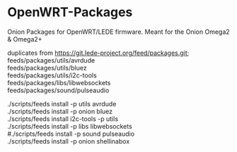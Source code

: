 # OpenWRT-Packages

Onion Packages for OpenWRT/LEDE firmware. Meant for the Onion Omega2 & Omega2+

duplicates from https://git.lede-project.org/feed/packages.git;  
feeds/packages/utils/avrdude  
feeds/packages/utils/bluez  
feeds/packages/utils/i2c-tools  
feeds/packages/libs/libwebsockets  
feeds/packages/sound/pulseaudio  

./scripts/feeds install -p utils avrdude  
./scripts/feeds install -p onion bluez  
./scripts/feeds install i2c-tools -p utils  
./scripts/feeds install -p libs libwebsockets  
#./scripts/feeds install -p sound pulseaudio  
./scripts/feeds install -p onion shellinabox
